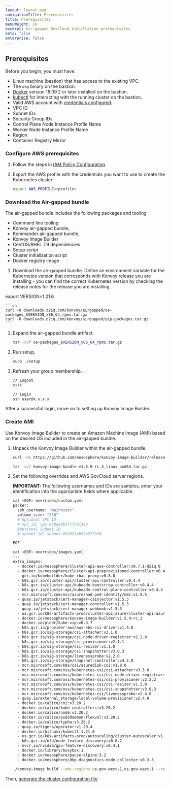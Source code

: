 ```yaml
---
layout: layout.pug
navigationTitle: Prerequisites
title: Prerequisites
menuWeight: 10
excerpt: Air-gapped GovCloud installation prerequisites.
beta: false
enterprise: false
---
```


## Prerequisites

Before you begin, you must have:

- Linux machine (bastion) that has access to the existing VPC.
- The `dkp` binary on the bastion.
- [Docker][install_docker] version 18.09.2 or later installed on the bastion.
- [kubectl][install_kubectl] for interacting with the running cluster on the bastion.
- Valid AWS account with [credentials configured][aws_credentials].
- VPC ID
- Subnet IDs
- Security Group IDs
- Control Plane Node Instance Profile Name
- Worker Node Instance Profile Name
- Region
- Container Registry Mirror

### Configure AWS prerequisites

1.  Follow the steps in [IAM Policy Configuration](../../aws/iam-policies).

1.  Export the AWS profile with the credentials you want to use to create the Kubernetes cluster:

    ```sh
    export AWS_PROFILE=<profile>
    ```

### Download the Air-gapped bundle


The air-gapped bundle includes the following packages and tooling

- Command line tooling
- Konvoy air-gapped bundle,
- Kommander air-gapped bundle,
- Konvoy Image Builder
- CentOS/RHEL 7.9 dependencies
- Setup script
- Cluster initialization script
- Docker registry image

1.  Download the air-gapped bundle.
Define an environment variable for the Kubernetes version that corresponds with Konvoy release you are installing - you can find the correct Kubernetes version by checking the release notes for the release you are installing.

export VERSION=1.21.6


    ```sh
    curl -O downloads.d2iq.com/konvoy/airgapped/os-packages_$VERSION_x86_64_rpms.tar.gz
    curl -O downloads.d2iq.com/konvoy/airgapped/pip-packages.tar.gz
    ```

1.  Expand the air-gapped bundle artifact.

    ```sh
    tar -xvf os-packages_$VERSION_x86_64_rpms.tar.gz
    ```

1.  Run setup.

    ```sh
    sudo ./setup
    ```

1.  Refresh your group membership.

    ```sh
    // Logout
    exit

    // Login
    ssh user@x.x.x.x
    ```

After a successful login, move on to setting up Konvoy Image Builder.

### Create AMI

Use Konvoy Image Builder to create an Amazon Machine Image (AMI) based on the desired OS included in the air-gapped bundle.

1.  Unpack the Konvoy Image Builder within the air-gapped bundle.

    ```sh
    curl -OL https://github.com/mesosphere/konvoy-image-builder/releases/download/v1.5.0-rc.3/konvoy-image-bundle-v1.5.0-rc.3_linux_amd64.tar.gz

    tar -xvf konvoy-image-bundle-v1.5.0-rc.3_linux_amd64.tar.gz
    ```

1.  Set the following overrides and AWS GovCloud server regions.

    <p class="message--important"><strong>IMPORTANT: </strong>The following usernames and IDs are samples, enter your identification into the appropriate fields where applicable.</p>

    ```sh
    cat <EOF> overrides/custom.yaml
    packer:
      ssh_username: "maintuser"
      volume_size: "250"
      # Optional VPC ID
      # vpc_id: vpc-058da8b5f1fcb1369
      #Optional Subnet ID
      # subnet_id: subnet-052653ab52e5773f0

    EOF
    ```

    ```sh
    cat <EOF> overrides/images.yaml
    ---
    extra_images:
      - docker.io/mesosphere/cluster-api-aws-controller:v0.7.1-d2iq.0
      - docker.io/mesosphere/cluster-api-preprovisioned-controller:v0.4.0
      - gcr.io/kubebuilder/kube-rbac-proxy:v0.8.0
      - k8s.gcr.io/cluster-api/cluster-api-controller:v0.4.4
      - k8s.gcr.io/cluster-api/kubeadm-bootstrap-controller:v0.4.4
      - k8s.gcr.io/cluster-api/kubeadm-control-plane-controller:v0.4.4
      - mcr.microsoft.com/oss/azure/aad-pod-identity/nmi:v1.8.5
      - quay.io/jetstack/cert-manager-cainjector:v1.5.3
      - quay.io/jetstack/cert-manager-controller:v1.5.3
      - quay.io/jetstack/cert-manager-webhook:v1.5.3
      - us.gcr.io/k8s-artifacts-prod/cluster-api-azure/cluster-api-azure-controller:v0.5.3
      - docker.io/mesosphere/konvoy-image-builder:v1.5.0-rc.2
      - docker.io/plndr/kube-vip:v0.3.7
      - k8s.gcr.io/provider-aws/aws-ebs-csi-driver:v1.4.0
      - k8s.gcr.io/sig-storage/csi-attacher:v3.1.0
      - k8s.gcr.io/sig-storage/csi-node-driver-registrar:v2.1.0
      - k8s.gcr.io/sig-storage/csi-provisioner:v2.1.1
      - k8s.gcr.io/sig-storage/csi-resizer:v1.1.0
      - k8s.gcr.io/sig-storage/csi-snapshotter:v3.0.3
      - k8s.gcr.io/sig-storage/livenessprobe:v2.2.0
      - k8s.gcr.io/sig-storage/snapshot-controller:v4.2.0
      - mcr.microsoft.com/k8s/csi/azuredisk-csi:v1.8.0
      - mcr.microsoft.com/oss/kubernetes-csi/csi-attacher:v3.3.0
      - mcr.microsoft.com/oss/kubernetes-csi/csi-node-driver-registrar:v2.3.0
      - mcr.microsoft.com/oss/kubernetes-csi/csi-provisioner:v2.2.2
      - mcr.microsoft.com/oss/kubernetes-csi/csi-resizer:v1.3.0
      - mcr.microsoft.com/oss/kubernetes-csi/csi-snapshotter:v3.0.3
      - mcr.microsoft.com/oss/kubernetes-csi/livenessprobe:v2.4.0
      - quay.io/external_storage/local-volume-provisioner:v2.4.0
      - docker.io/calico/cni:v3.20.2
      - docker.io/calico/kube-controllers:v3.20.2
      - docker.io/calico/node:v3.20.2
      - docker.io/calico/pod2daemon-flexvol:v3.20.2
      - docker.io/calico/typha:v3.20.2
      - quay.io/tigera/operator:v1.20.4
      - docker.io/bitnami/kubectl:1.21.6
      - us.gcr.io/k8s-artifacts-prod/autoscaling/cluster-autoscaler:v1.21.0
      - k8s.gcr.io/nfd/node-feature-discovery:v0.8.2
      - nvcr.io/nvidia/gpu-feature-discovery:v0.4.1
      - docker.io/library/busybox:1
      - docker.io/mesosphere/pause-alpine:3.2
      - docker.io/mesosphere/dkp-diagnostics-node-collector:v0.3.3
    ```

    ```sh
    ./konvoy-image build --ami-regions us-gov-west-1,us-gov-east-1 --region us-gov-east-1 --source-ami ami-092e75227e47facfc --overrides overrides/custom.yaml --overrides overrides/images.yaml images/ami/centos-7.yaml
    ```

Then, [generate the cluster configuration file][clusterconfig].

[clusterconfig]: ../clusterconfig
[install_docker]: https://docs.docker.com/get-docker/
[install_kubectl]: https://kubernetes.io/docs/tasks/tools/#kubectl
[aws_credentials]: https://docs.aws.amazon.com/cli/latest/userguide/cli-configure-profiles.html
